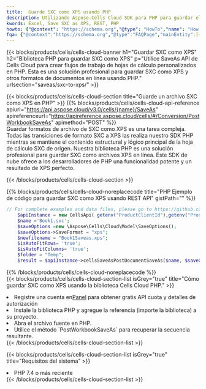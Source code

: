```yaml
---
title:  Guarde SXC como XPS usando PHP
description: Utilizando Aspose.Cells Cloud SDK para PHP para guardar el archivo en formato SXC como archivo en formato XPS.
kwords: Excel, Save SXC as XPS, REST, PHP
howto: {"@context": "https://schema.org","@type": "HowTo","name": "How to save SXC as XPS using the Cells Cloud PHP library.","description": "How to save SXC as XPS using the Cells Cloud PHP library.","image": {"@type": "ImageObject"},"url": "/php/saveas/sxc-to-xps/","step": [{ "@type": "HowToStep","name": "How to save SXC as XPS using the Cells Cloud PHP library. step 1", "image": {"@type": "ImageObject",},"url": "/php/saveas/sxc-to-xps/","text": "Register an account at <a href='https://dashboard.aspose.cloud/'>Dashboard</a> to get free API quota & authorization details",},{ "@type": "HowToStep","name": "How to save SXC as XPS using the Cells Cloud PHP library. step 1", "image": {"@type": "ImageObject",},"url": "/php/saveas/sxc-to-xps/","text": "Install PHP library and add the reference (import the library) to your project.",},{ "@type": "HowToStep","name": "How to save SXC as XPS using the Cells Cloud PHP library. step 1", "image": {"@type": "ImageObject",},"url": "/php/saveas/sxc-to-xps/","text": "Open the source file in PHP.",},{ "@type": "HowToStep","name": "How to save SXC as XPS using the Cells Cloud PHP library. step 1", "image": {"@type": "ImageObject",},"url": "/php/saveas/sxc-to-xps/","text": "Use the `PostWorkbookSaveAs` method to retrieve the resulting stream.",}, ],"supply": {"@type": "HowToSupply","name": "document"},"tool": [{"@type": "HowToTool","name": "phpstorm, Visual Studio Code, Eclipse"},{"@type": "HowToTool","name": "Aspose Cells"}],"totalTime": "PT6M"}
fqa: {"@context":"https://schema.org","@type":"FAQPage","mainEntity":[{"@type":"Question","name":"Why save file as other formats file in C# using REST API?","acceptedAnswer":{"@type":"Answer","text":"Documents are encoded in many ways, and some files may be incompatible with the software you use. To open and read such files, just save them as appropriate file formats.<br/><ol><li>Install .NET SDK and add the reference (import the library) to your project.</li><li>Open the source file in C# using REST API.</li><li>Call the PostWorkbookSaveAsRequest() method, passing an output filename with required extension.</li><li>Get the result of save as a separate file.</li></ol>"}},{"@type":"Question","name":"What file formats can I save as with your C# library?","acceptedAnswer":{"@type":"Answer","text":"We support a variety of file formats for conversion using .NET library, including XLSX, Excel, xls , PDF, CSV, HTML, Markdown, XML, PNG, JPG, TIFF, Json, TXT and many more."}},{"@type":"Question","name":"What is the maximum allowed file size for conversion using this .NET library?","acceptedAnswer":{"@type":"Answer","text":"There are no file size limits for format conversions using .NET library."}}]}
---
```

{{< blocks/products/cells/cells-cloud-banner h1="Guardar SXC como XPS" h2="Biblioteca PHP para guardar SXC como XPS" p="Utilice SaveAs API de Cells Cloud para crear flujos de trabajo de hojas de cálculo personalizados en PHP. Esta es una solución profesional para guardar SXC como XPS y otros formatos de documentos en línea usando PHP." urlsection="saveas/sxc-to-xps/" >}}

{{< blocks/products/cells/cells-cloud-section title="Guarde un archivo SXC como XPS en PHP" >}}
{{% blocks/products/cells/cells-cloud-api-reference apiurl="https://api.aspose.cloud/v3.0/cells/{name}/SaveAs" apireferenceurl="https://apireference.aspose.cloud/cells/#/Conversion/PostWorkbookSaveAs" apimethod="POST" %}}
<br/>
Guardar formatos de archivo de SXC como XPS es una tarea compleja. Todas las transiciones de formato SXC a XPS las realiza nuestro SDK PHP mientras se mantiene el contenido estructural y lógico principal de la hoja de cálculo SXC de origen. Nuestra biblioteca PHP es una solución profesional para guardar SXC como archivos XPS en línea. Este SDK de nube ofrece a los desarrolladores de PHP una funcionalidad potente y un resultado de XPS perfecto.

{{< /blocks/products/cells/cells-cloud-section >}}

{{% blocks/products/cells/cells-cloud-noreplacecode title="PHP Ejemplo de código para guardar SXC como XPS usando REST API" gistPath="" %}}
  
```php
// For complete examples and data files, please go to https://github.com/aspose-cells-cloud/aspose-cells-cloud-php/
    $apiInstance = new CellsApi( getenv("ProductClientId"),getenv("ProductClientSecret") );
    $name ='Book1.sxc';
    $saveOptions =new \Aspose\Cells\Cloud\Model\SaveOptions();
    $saveOptions->SaveFormat = "xps";
    $newfilename = "Book1Saveas.xps";
    $isAutoFitRows= 'true';
    $isAutoFitColumns= 'true';
    $folder = "Temp";
    $result = $apiInstance->cellsSaveAsPostDocumentSaveAs($name, $saveOptions, $newfilename,$isAutoFitRows, $isAutoFitColumns, $folder);
```
  
{{% /blocks/products/cells/cells-cloud-noreplacecode %}}
<br/>
{{< blocks/products/cells/cells-cloud-section-list isGrey="true" title="Cómo guardar SXC como XPS usando la biblioteca Cells Cloud PHP." >}}
<li> Registre una cuenta en<a href="https://dashboard.aspose.cloud/">Panel</a> para obtener gratis API cuota y detalles de autorización</li>
<li>Instale la biblioteca PHP y agregue la referencia (importe la biblioteca) a su proyecto.</li>
<li>Abra el archivo fuente en PHP.</li>
<li>Utilice el método `PostWorkbookSaveAs` para recuperar la secuencia resultante.</li>
{{< /blocks/products/cells/cells-cloud-section-list >}}

{{< blocks/products/cells/cells-cloud-section-list isGrey="true" title="Requisitos del sistema" >}}
<li>PHP 7.4 o más reciente</li>
{{< /blocks/products/cells/cells-cloud-section-list >}}
